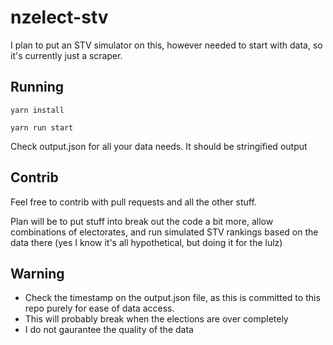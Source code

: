 # nzelect-stv

I plan to put an STV simulator on this, however needed to start with data, so it's currently just a scraper.

## Running

    yarn install

    yarn run start

Check output.json for all your data needs. It should be stringified output

## Contrib

Feel free to contrib with pull requests and all the other stuff.

Plan will be to put stuff into break out the code a bit more, allow combinations of electorates, and run simulated STV rankings based on the data there (yes I know it's all hypothetical, but doing it for the lulz)

## Warning

* Check the timestamp on the output.json file, as this is committed to this repo purely for ease of data access.
* This will probably break when the elections are over completely
* I do not gaurantee the quality of the data

